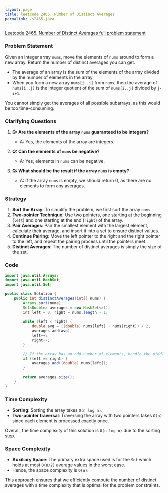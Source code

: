 ```yaml
---
layout: page
title: leetcode 2465. Number of Distinct Averages
permalink: /s2465-java
---
```

[Leetcode 2465. Number of Distinct Averages full problem statement](https://algoadvance.github.io/algoadvance/l2465)
### Problem Statement

Given an integer array `nums`, move the elements of `nums` around to form a new array. Return the number of distinct averages you can get.

- The average of an array is the sum of the elements of the array divided by the number of elements in the array.
- When you form a new array `nums[i..j]` from `nums`, then the average of `nums[i..j]` is the integer quotient of the sum of `nums[i..j]` divided by `j-i+1`.

You cannot simply get the averages of all possible subarrays, as this would be too time-consuming.

### Clarifying Questions
1. **Q: Are the elements of the array `nums` guaranteed to be integers?**
   - A: Yes, the elements of the array are integers.

2. **Q: Can the elements of `nums` be negative?**
   - A: Yes, elements in `nums` can be negative.

3. **Q: What should be the result if the array `nums` is empty?**
   - A: If the array `nums` is empty, we should return 0, as there are no elements to form any averages.

### Strategy

1. **Sort the Array**: To simplify the problem, we first sort the array `nums`. 
2. **Two-pointer Technique**: Use two pointers, one starting at the beginning (`left`) and one starting at the end (`right`) of the array.
3. **Pair Averages**: Pair the smallest element with the largest element, calculate their average, and insert it into a set to ensure distinct values.
4. **Continue Pairing**: Move the left pointer to the right and the right pointer to the left, and repeat the pairing process until the pointers meet.
5. **Distinct Averages**: The number of distinct averages is simply the size of the set.

### Code

```java
import java.util.Arrays;
import java.util.HashSet;
import java.util.Set;

public class Solution {
    public int distinctAverages(int[] nums) {
        Arrays.sort(nums);
        Set<Double> averages = new HashSet<>();
        int left = 0, right = nums.length - 1;
        
        while (left < right) {
            double avg = ((double) nums[left] + nums[right]) / 2;
            averages.add(avg);
            left++;
            right--;
        }

        // If the array has an odd number of elements, handle the middle element
        if (left == right) {
            averages.add((double) nums[left]);
        }
        
        return averages.size();
    }
}
```

### Time Complexity

- **Sorting**: Sorting the array takes `O(n log n)`.
- **Two-pointer traversal**: Traversing the array with two pointers takes `O(n)` since each element is processed exactly once.

Overall, the time complexity of this solution is `O(n log n)` due to the sorting step.

### Space Complexity

- **Auxiliary Space**: The primary extra space used is for the `Set` which holds at most `O(n/2)` average values in the worst case.
- Hence, the space complexity is `O(n)`.

This approach ensures that we efficiently compute the number of distinct averages with a time complexity that is optimal for the problem constraints.
